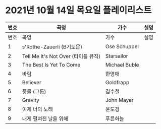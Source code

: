# 2021년 10월 14일 목요일 플레이리스트

| 번호 | 곡명 | 가수 | 설명 |
|------|------|------|------|
| 번호 | 곡명 | 가수 | 설명 |
| 1 | s'Rothe-Zauerli (B기도문) | Ose Schuppel |  |
| 2 | Tell Me It's Not Over (타이틀 뮤직) | Starsailor |  |
| 3 | The Best Is Yet To Come | Michael Buble |  |
| 4 | 바람 | 한영애 |  |
| 5 | Believer | Goldfrapp |  |
| 6 | 풍물 (그룹) | 김수철 |  |
| 7 | Gravity | John Mayer |  |
| 8 | 이제 너의 노래 | 윤도경 |  |
| 9 | 내게 펼쳐진 날을 위해 | 푸른하늘 |  |

